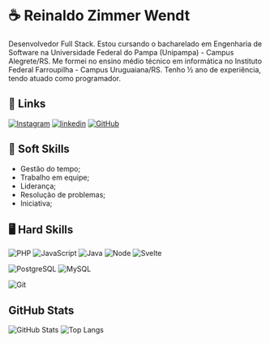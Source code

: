 
# ☕ Reinaldo Zimmer Wendt 

Desenvolvedor Full Stack. Estou cursando o bacharelado em Engenharia de Software na Universidade Federal do Pampa (Unipampa) - Campus Alegrete/RS. Me formei no ensino médio técnico em informática no Instituto Federal Farroupilha - Campus Uruguaiana/RS. Tenho ½ ano de experiência, tendo atuado como programador.


## 🔗 Links
[![Instagram](https://img.shields.io/badge/-Instagram-%23E4405F?style=for-the-badge&logo=instagram&logoColor=white)](https://www.instagram.com/rzw_kng/)
[![linkedin](https://img.shields.io/badge/linkedin-0A66C2?style=for-the-badge&logo=linkedin&logoColor=white)](https://br.linkedin.com/in/reinaldo-zimmer-wendt-652316260/)
[![GitHub](https://img.shields.io/badge/GitHub-100000?style=for-the-badge&logo=github&logoColor=white)](https://github.com/R-ZW)


## 🧠 Soft Skills

- Gestão do tempo;
- Trabalho em equipe;
- Liderança;
- Resolução de problemas;
- Iniciativa;


## 🖥 Hard Skills

![PHP](https://img.shields.io/badge/PHP-9dbdf2?style=for-the-badge&logo=php&logoColor=black)
![JavaScript](https://img.shields.io/badge/JavaScript-F7E025?style=for-the-badge&logo=JavaScript&logoColor=black)
![Java](https://img.shields.io/badge/java-%23ffa830.svg?style=for-the-badge&logo=openjdk&logoColor=black)
![Node](https://img.shields.io/badge/node-b2e829?style=for-the-badge&logo=nodedotjs&logoColor=black)
![Svelte](https://img.shields.io/badge/svelte-FF3E00?style=for-the-badge&logo=svelte&logoColor=black)

![PostgreSQL](https://img.shields.io/badge/PostgreSQL-blue?style=for-the-badge&logo=postgresql&logoColor=white)
![MySQL](https://img.shields.io/badge/MySQL-efb56e?style=for-the-badge&logo=mysql&logoColor=black)

![Git](https://img.shields.io/badge/GIT-E44C30?style=for-the-badge&logo=git&logoColor=white)

## GitHub Stats

![GitHub Stats](https://github-readme-stats.vercel.app/api?username=R-ZW&theme=transparent&bg_color=000&border_color=30A3DC&show_icons=true&icon_color=30A3DC&title_color=E94D5F&text_color=FFF)
![Top Langs](https://github-readme-stats-git-masterrstaa-rickstaa.vercel.app/api/top-langs/?username=R-ZW&layout=compact&bg_color=000&border_color=30A3DC&title_color=E94D5F&text_color=FFF)